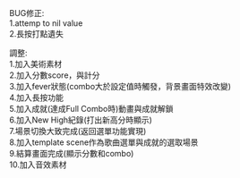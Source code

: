 BUG修正:  
1.attemp to nil value  
2.長按打點遺失

調整:  
1.加入美術素材  
2.加入分數score，與計分  
3.加入fever狀態(combo大於設定值時觸發，背景畫面特效改變)  
4.加入長按功能  
5.加入成就(達成Full Combo時)動畫與成就解鎖  
6.加入New High紀錄(打出新高分時顯示)  
7.場景切換大致完成(返回選單功能實現)  
8.加入template scene作為歌曲選單與成就的選取場景  
9.結算畫面完成(顯示分數和combo)  
10.加入音效素材  
